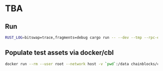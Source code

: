 # TBA

## Run
```sh
RUST_LOG=bitswap=trace,fragments=debug cargo run -- --dev --tmp --rpc-external --rpc-port 9933 --rpc-cors all --ws-external --enable-offchain-indexing 1 --rpc-methods=Unsafe --ipfs-server --storage-chain
```

## Populate test assets via docker/cbl
```sh
docker run --rm --user root --network host -v `pwd`:/data chainblocks/cbl cbl /data/chains/add-test-assets.edn
```